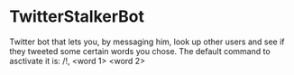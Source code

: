 # TwitterStalkerBot
 Twitter bot that lets you, by messaging him, look up other users and see if they tweeted some certain words you chose.
 The default command to asctivate it is: /!<username>, <word 1> <word 2>

